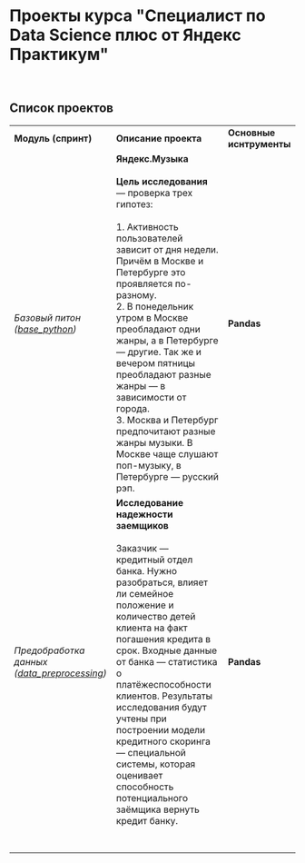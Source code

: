 # Проекты курса "Специалист по Data Science плюс от Яндекс Практикум"

&nbsp;

## Список проектов

|     |     |     |
| --- | --- | --- |
| **Модуль (спринт)** | **Описание проекта** | **Основные иснтрументы** |
| *Базовый питон ([base\_python](https://github.com/AVKopt/Yandex_Practicum/tree/main/base_python))* | **Яндекс.Музыка**   <br>  <br>**Цель исследования** — проверка трех гипотез:  <br>  <br>1\. Активность пользователей зависит от дня недели. Причём в Москве и Петербурге это проявляется по-разному.  <br>2\. В понедельник утром в Москве преобладают одни жанры, а в Петербурге — другие. Так же и вечером пятницы преобладают разные жанры — в зависимости от города.  <br>3\. Москва и Петербург предпочитают разные жанры музыки. В Москве чаще слушают поп-музыку, в Петербурге — русский рэп. | **Pandas** |
| *Предобработка данных ([data\_preprocessing](https://github.com/AVKopt/Yandex_Practicum/tree/main/data_preprocessing))* | **Исследование надежности заемщиков**  <br>  <br>Заказчик — кредитный отдел банка. Нужно разобраться, влияет ли семейное положение и количество детей клиента на факт погашения кредита в срок. Входные данные от банка — статистика о платёжеспособности клиентов. Результаты исследования будут учтены при построении модели кредитного скоринга — специальной системы, которая оценивает способность потенциального заёмщика вернуть кредит банку. | **Pandas** |
|     |     |     |
|     |     |     |
|     |     |     |
|     |     |     |
|     |     |     |
|     |     |     |
|     |     |     |

&nbsp;
